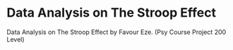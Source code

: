 # Data Analysis on The Stroop Effect
Data Analysis on The Stroop Effect by Favour Eze. (Psy Course Project 200 Level)
